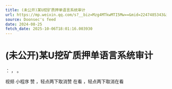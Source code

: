 ```yaml
---
title: (未公开)某U挖矿质押单语言系统审计
url: https://mp.weixin.qq.com/s?__biz=Mzg4MTkwMTI5Mw==&mid=2247485343&idx=1&sn=afdfb40f82dfb7f5ab58d6369af043c3
source: Doonsec's feed
date: 2024-08-25
fetch_date: 2025-10-06T18:01:16.003930
---
```


# (未公开)某U挖矿质押单语言系统审计

：
，
。

视频
小程序
赞
，轻点两下取消赞
在看
，轻点两下取消在看